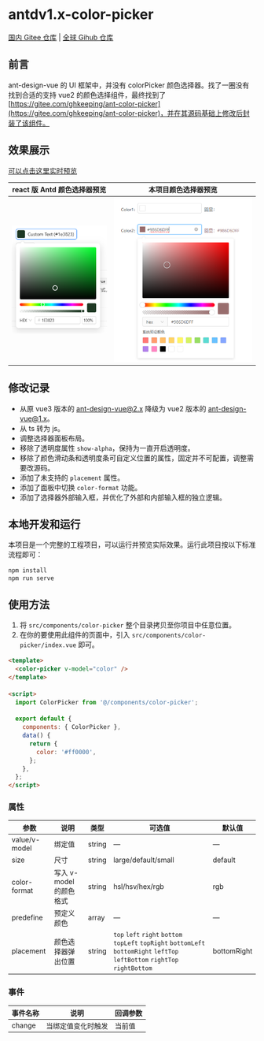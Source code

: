 # antdv1.x-color-picker

[国内 Gitee 仓库](https://gitee.com/sudot/antdv1.x-color-picker) |
[全球 Gihub 仓库](https://github.com/sudot/antdv1.x-color-picker)

## 前言

ant-design-vue 的 UI 框架中，并没有 colorPicker 颜色选择器。找了一圈没有找到合适的支持 vue2 的颜色选择组件，最终找到了 [https://gitee.com/ghkeeping/ant-color-picker](https://gitee.com/ghkeeping/ant-color-picker)，并在其源码基础上修改后封装了该组件。

## 效果展示

[可以点击这里实时预览](https://sudot.net/antdv1.x-color-picker/)

| react 版 Antd 颜色选择器预览  | 本项目颜色选择器预览          |
| ----------------------------- | ----------------------------- |
| ![antd-react](antd-react.png) | ![效果展示](color-picker.png) |

## 修改记录

- 从原 vue3 版本的 ant-design-vue@2.x 降级为 vue2 版本的 ant-design-vue@1.x。
- 从 ts 转为 js。
- 调整选择器面板布局。
- 移除了透明度属性 `show-alpha`，保持为一直开启透明度。
- 移除了颜色滑动条和透明度条可自定义位置的属性，固定并不可配置，调整需要改源码。
- 添加了未支持的 `placement` 属性。
- 添加了面板中切换 `color-format` 功能。
- 添加了选择器外部输入框，并优化了外部和内部输入框的独立逻辑。

## 本地开发和运行

本项目是一个完整的工程项目，可以运行并预览实际效果。运行此项目按以下标准流程即可：

```
npm install
npm run serve
```

## 使用方法

1. 将 `src/components/color-picker` 整个目录拷贝至你项目中任意位置。
2. 在你的要使用此组件的页面中，引入 `src/components/color-picker/index.vue` 即可。

```html
<template>
  <color-picker v-model="color" />
</template>

<script>
  import ColorPicker from '@/components/color-picker';

  export default {
    components: { ColorPicker },
    data() {
      return {
        color: '#ff0000',
      };
    },
  };
</script>
```

### 属性

| 参数          | 说明                    | 类型   | 可选值                                                                                                                        | 默认值      |
| ------------- | ----------------------- | ------ | ----------------------------------------------------------------------------------------------------------------------------- | ----------- |
| value/v-model | 绑定值                  | string | —                                                                                                                             | —           |
| size          | 尺寸                    | string | large/default/small                                                                                                           | default     |
| color-format  | 写入 v-model 的颜色格式 | string | hsl/hsv/hex/rgb                                                                                                               | rgb         |
| predefine     | 预定义颜色              | array  | —                                                                                                                             | —           |
| placement     | 颜色选择器弹出位置      | string | `top` `left` `right` `bottom` `topLeft` `topRight` `bottomLeft` `bottomRight` `leftTop` `leftBottom` `rightTop` `rightBottom` | bottomRight |

### 事件

| 事件名称 | 说明               | 回调参数 |
| -------- | ------------------ | -------- |
| change   | 当绑定值变化时触发 | 当前值   |
